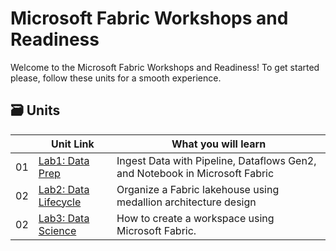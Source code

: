 # Microsoft Fabric Workshops and Readiness

Welcome to the Microsoft Fabric Workshops and Readiness!
To get started please, follow these units for a smooth experience.

## 🗃️ Units

| | Unit Link | What you will learn |
| ----- | ----- | ----- |
| 01 | [Lab1: Data Prep](https://github.com/shingosakamoto/fabricinaday/blob/main/workshop/Lab1_MicrosoftFabricWorkshop_DataPrep.md) | Ingest Data with Pipeline, Dataflows Gen2, and Notebook in Microsoft Fabric |
| 02 | [Lab2: Data Lifecycle](https://github.com/shingosakamoto/fabricinaday/blob/main/workshop/Lab2_MicrosoftFabricWorkshop_DataLyfecycle.md) | Organize a Fabric lakehouse using medallion architecture design |
| 02 | [Lab3: Data Science](https://github.com/shingosakamoto/fabricinaday/blob/main/workshop/Lab3_MicrosoftFabricWorkshop_DataScience.md) | How to create a workspace using Microsoft Fabric. |

